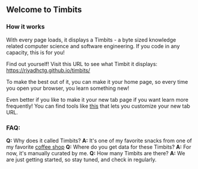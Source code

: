 ## Welcome to Timbits

### How it works
With every page loads, it displays a Timbits - a byte sized knowledge related computer science and software engineering. If you code in any capacity, this is for you!

Find out yourself! Visit this URL to see what Timbit it displays: https://riyadhctg.github.io/timbits/

To make the best out of it, you can make it your home page, so every time you open your browser, you learn something new!

Even better if you like to make it your new tab page if you want learn more frequently! You can find tools like [this](https://chrome.google.com/webstore/detail/new-tab-redirect/icpgjfneehieebagbmdbhnlpiopdcmna/related?hl=en) that lets you customize your new tab URL.


### FAQ:
**Q:** Why does it called Timbits?
**A:** It's one of my favorite snacks from one of my favorite [coffee shop](https://company.timhortons.com/us/en/menu/timbits.php)
**Q:** Where do you get data for these Timbits?
**A:** For now, it's manually curated by me.
**Q:** How many Timbits are there?
**A:** We are just getting started, so stay tuned, and check in regularly.